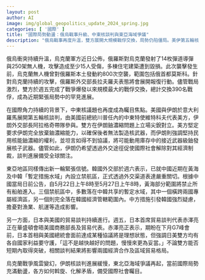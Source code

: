 ```yaml
---
layout: post
author: AI
image: img/global_geopolitics_update_2024_spring.jpg
categories: [ '國際' ]
title: "國際局勢動盪：俄烏戰事升級、中東核談判與東亞海域爭議"
description: "俄烏戰事再度升溫，雙方展開大規模戰俘交換，局勢仍陷僵局。美伊第五輪核談判僵持，伊朗強調鈾濃縮權利與制裁解除訴求。東亞黃海禁航區引爆中韓外交摩擦，日本與美國貿易協議進展亦備受關注，整體國際環境充滿高度不確定性，主要國家間角力加劇，走向牽動區域與全球局勢。"
---
```

俄烏衝突持續升溫，烏克蘭軍方近日公佈，俄羅斯對烏克蘭發射了14枚彈道導彈與250架無人機，攻擊造成至少15人受傷，多棟住宅建築遭到毀損。此次襲擊發生前，烏克蘭無人機曾對俄羅斯本土發動約800次空襲，範圍包括俄首都莫斯科。針對烏克蘭持續的攻擊，俄羅斯外交部長拉夫羅夫表態將會展開報復行動。儘管戰局激烈，雙方於週五完成了戰爭爆發以來規模最大的戰俘交換，總計交換390名戰俘，成為近期緊張局勢中的罕見進展。

在國際角力持續的背景下，中東核議題也再度成為矚目焦點。美國與伊朗於意大利羅馬展開第五輪核談判，由美國前總統川普任內的中東特使維特科夫代表美方，伊朗外交部長阿拉格奇帶隊參與。雙方在伊朗鈾濃縮問題上立場尖銳對立。美方堅定要求伊朗完全放棄鈾濃縮能力，以確保後者無法製造核武器，而伊朗則強調堅持民用核能鈾濃縮的權利，並坦言如得不到協議，將可能動用庫存中的接近武器級鈾發展核子武器。儘管如此，伊朗仍希望透過外交途徑促使國際社會解除對其經濟制裁，談判進展備受全球關注。

東亞地區同樣傳出新一輪緊張信號。韓國外交部於週六表示，已就中國近期在黃海及中韓「暫定措施水域」內設立禁航區，正式透過外交渠道表達嚴重關切。根據中國當局日前公告，自5月22日上午8時至5月27日上午8時，黃海部分範圍將禁止所有船舶進入。三個禁航區中，多數落在中韓共享的暫定水域，其中一個橫跨兩國專屬經濟區，另一個則完全落在韓國經濟管轄範圍內。中方措施引發韓國強烈疑慮，擔憂對漁業、航運等造成影響。

另一方面，日本與美國的貿易談判持續進行。週五，日本首席貿易談判代表赤澤亮正在華盛頓會晤美國商務部長及貿易代表。赤澤亮正表示，期盼在下月G7峰會前，日本首相與美國總統會面前達成某種協議將是理想狀態，但強調日美雙方均有各自國家利益要守護，「這不是越快越好的問題，慢慢來更為妥當。」不論雙方能否短期內取得突破，相關談判結果將影響兩國經濟合作及區域貿易格局。

烏克蘭戰爭風雲變幻，伊朗核談判進展緩慢，東北亞海域爭議再起，當前國際局勢充滿動盪，各方如何斡旋、化解矛盾，備受國際社會矚目。